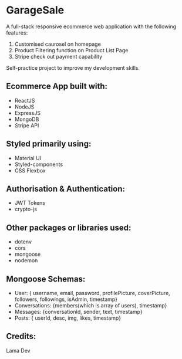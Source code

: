# GarageSale
A full-stack responsive ecommerce web application with the following features:
1. Customised caurosel on homepage
2. Product Filtering function on Product List Page
3. Stripe check out payment capability

Self-practice project to improve my development skills.

## Ecommerce App built with:
- ReactJS
- NodeJS
- ExpressJS
- MongoDB
- Stripe API

## Styled primarily using:
- Material UI
- Styled-components
- CSS Flexbox

## Authorisation & Authentication:
- JWT Tokens
- crypto-js

## Other packages or libraries used:
- dotenv
- cors
- mongoose
- nodemon

## Mongoose Schemas:
- User: { username, email, password, profilePicture, coverPicture, followers, followings, isAdmin, timestamp}
- Conversations: {members(which is array of users), timestamp}
- Messages: {conversationId, sender, text, timestamp}
- Posts: { userId, desc, img, likes, timestamp}


## Credits:
Lama Dev
